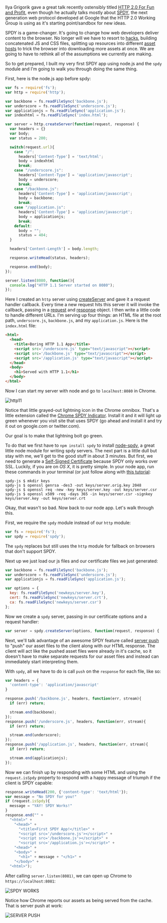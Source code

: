 Ilya Grigorik gave a great talk recently ostensibly titled [HTTP 2.0 For Fun and Profit](https://www.youtube.com/watch?feature=player_embedded&v=ZxfEcqJ4MOM), even though he actually talks mostly about [SPDY](http://www.chromium.org/spdy), the next generation web protocol developed at Google that the HTTP 2.0 Working Group is using as it's starting point/sandbox for new ideas.

SPDY is a game-changer.  It's going to change how web developers deliver content to the browser.  No longer will we have to resort to [hacks](http://guides.rubyonrails.org/asset_pipeline.html), building concatenated JS and CSS files, splitting up resources into different [asset hosts](http://scottpatten.ca/2007/10/setting-up-multiple-asset-hosts-in-rails.html) to trick the browser into downloading more assets at once. We are going to have to rethink all of the assumptions we currently are making.

So to get prepared, I built my very first SPDY app using node.js and the `spdy` module and I'm going to walk you through doing the same thing.

First, here is the node.js app before spdy:

```js
var fs = require('fs');
var http = require('http');

var backbone = fs.readFileSync('backbone.js');
var underscore = fs.readFileSync('underscore.js');
var applicationjs = fs.readFileSync('application.js');
var indexhtml = fs.readFileSync('index.html');

var server = http.createServer(function(request, response) {
  var headers = {}
  var body;
  var status = 200;

  switch(request.url){
    case "/":
      headers['Content-Type'] = 'text/html';
      body = indexhtml
      break;
    case "/underscore.js":
      headers['Content-Type'] = 'application/javascript';
      body = underscore;
      break;
    case "/backbone.js":
      headers['Content-Type'] = 'application/javascript';
      body = backbone;
      break;
    case "/application.js":
      headers['Content-Type'] = 'application/javascript';
      body = applicationjs;
      break;
    default:
      body = "";
      status = 404;
  }

  headers['Content-Length'] = body.length;

  response.writeHead(status, headers);

  response.end(body);
});

server.listen(8080, function(){
  console.log("HTTP 1.1 Server started on 8080");
});
```

Here I created an `http` server using [createServer](http://nodejs.org/api/http.html#http_http_createserver_requestlistener) and gave it a request handler callback. Every time a new request hits this server it will invoke the callback, passing in a [request](http://nodejs.org/api/http.html#http_class_http_serverrequest) and [response](http://nodejs.org/api/http.html#http_class_http_serverresponse) object. I then write a little code to handle different URLs. I'm serving up four things: an HTML file at the root path, `underscore.js`, `backbone.js`, and my `application.js`. Here is the `index.html` file:

```html
<html>
  <head>
    <title>Boring HTTP 1.1 App</title>
    <script src='/underscore.js' type="text/javascript"></script>
    <script src='/backbone.js' type="text/javascript"></script>
    <script src='/application.js' type="text/javascript"></script>
  </head>
  <body>
    <h1>Served with HTTP 1.1</h1>
  </body>
</html>
```

Now I can start my server with node and go to `localhost:8080` in Chrome.

![http11](http://f.cl.ly/items/3E1y3p3J433U0j0O0T3H/Image%202013.02.02%207:10:09%20AM.png)

Notice that little grayed-out lightning icon in the Chrome omnibox. That's a little extension called the [Chrome SPDY Indicator](https://chrome.google.com/webstore/detail/spdy-indicator/mpbpobfflnpcgagjijhmgnchggcjblin?hl=en).  Install it and it will light up green whenever you visit site that uses SPDY (go ahead and install it and try it out on google.com or twitter.com).

Our goal is to make that lightning bolt go green.

To do that we first have to `npm install spdy` to install [node-spdy](https://github.com/indutny/node-spdy), a great little node module for writing spdy servers. The next part is a little dull but stay with me, we'll get to the good stuff in about 3 minutes.  But first, we need to generate a [Self-Signed Certificate](http://en.wikipedia.org/wiki/Self-signed_certificate) because SPDY only works over SSL.  Luckily, if you are on *OS X*, it is pretty simple.  In your node app, run these commands in your terminal (or just follow along with [this tutorial](https://devcenter.heroku.com/articles/ssl-certificate-self):

    spdy-js $ mkdir keys
    spdy-js $ openssl genrsa -des3 -out keys/server.orig.key 2048
    spdy-js $ openssl req -new -key keys/server.key -out keys/server.csr
    spdy-js $ openssl x509 -req -days 365 -in keys/server.csr -signkey keys/server.key -out keys/server.crt

Okay, that wasn't so bad. Now back to our node app. Let's walk through this.

First, we require the `spdy` module instead of our `http` module:

```js
var fs = require('fs');
var spdy = require('spdy');
```

The `spdy` replaces but still uses the `http` module for fallback on browsers that don't support SPDY.

Next up we just load our js files and our certificate files we just generated:

```js
var backbone = fs.readFileSync('backbone.js');
var underscore = fs.readFileSync('underscore.js');
var applicationjs = fs.readFileSync('application.js');

var options = {
  key: fs.readFileSync('newkeys/server.key'),
  cert: fs.readFileSync('newkeys/server.crt'),
  ca: fs.readFileSync('newkeys/server.csr')
};
```

Now we create a `spdy` server, passing in our certificate options and a request handler:

```js
var server = spdy.createServer(options, function(request, response) {
```

Next, we'll talk advantage of an awesome SPDY feature called [server push](http://www.chromium.org/spdy/spdy-protocol/spdy-protocol-draft3#TOC-3.3-Server-Push-Transactions) to "push" our asset files to the client along with our HTML response. The client will act like the pushed asset files were already in it's cache, so it doesn't have to make separate requests for our asset files and instead can immediately start interpreting them.

With `spdy`, all we have to do is call `push` on the `response` for each file, like so:

```js
var headers = {
  'content-type': 'application/javascript'
}

response.push('/backbone.js', headers, function(err, stream){
  if (err) return;

  stream.end(backbone);
});
response.push('/underscore.js', headers, function(err, stream){
  if (err) return;

  stream.end(underscore);
});
response.push('/application.js', headers, function(err, stream){
  if (err) return;

  stream.end(applicationjs);
});
```

Now we can finish up by responding with some HTML and using the `request.isSpdy` property to respond with a happy message of triumph if the client is SPDY capable:

```js
response.writeHead(200, {'content-type': 'text/html'});
var message = "No SPDY for you!"
if (request.isSpdy){
  message = "YAY! SPDY Works!"
}
response.end("" +
  "<html>" +
    "<head>" +
      "<title>First SPDY App!</title>" +
      "<script src='/underscore.js'></script>" +
      "<script src='/backbone.js'></script>" +
      "<script src='/application.js'></script>" +
    "<head>" +
    "<body>" +
      "<h1>" + message + "</h1>" +
    "</body>" +
  "<html>");
```

After calling `server.listen(8081)`, we can open up Chrome to `https://localhost:8081`:

![SPDY WORKS](http://f.cl.ly/items/0D2l3H0j063d3H2h3n2T/Image%202013.02.02%207:39:41%20AM.png)

Notice how Chrome reports our assets as being served from the cache. That is server push at work:

![SERVER PUSH](http://f.cl.ly/items/1k1I1I3F3C3Y1t1M203c/Image%202013.02.02%207:39:13%20AM.png)

